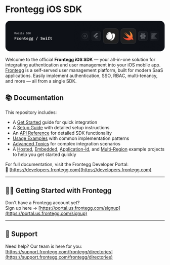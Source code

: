# Frontegg iOS SDK
![Frontegg_iOS_SDK (Swift)](/images/frontegg-swift.png)

Welcome to the official **Frontegg iOS SDK** — your all-in-one solution for
integrating authentication and user management into your iOS mobile
app. [Frontegg](https://frontegg.com/) is a self-served user management platform, built for modern
SaaS applications. Easily implement authentication, SSO, RBAC, multi-tenancy, and more — all from a
single SDK.

## 📚 Documentation

This repository includes:

- A [Get Started](https://ios-swift-guide.frontegg.com/#/getting-started) guide for quick integration
- A [Setup Guide](https://ios-swift-guide.frontegg.com/#/setup) with detailed setup instructions
- An [API Reference](https://ios-swift-guide.frontegg.com/#/api) for detailed SDK functionality
- [Usage Examples](https://ios-swift-guide.frontegg.com/#/usage) with common implementation patterns
- [Advanced Topics](https://ios-swift-guide.frontegg.com/#/advanced) for complex integration scenarios
- A [Hosted](https://github.com/frontegg/frontegg-ios-swift/tree/master/demo), [Embedded](https://github.com/frontegg/frontegg-ios-swift/tree/master/demo-embedded), [Application-Id](https://github.com/frontegg/frontegg-ios-swift/tree/master/demo-application-id), and [Multi-Region](https://github.com/frontegg/frontegg-ios-swift/tree/master/demo-multi-region) example projects to help you get started quickly

For full documentation, visit the Frontegg Developer Portal:  
🔗 [https://developers.frontegg.com](https://developers.frontegg.com)

---

## 🧑‍💻 Getting Started with Frontegg

Don't have a Frontegg account yet?  
Sign up here → [https://portal.us.frontegg.com/signup](https://portal.us.frontegg.com/signup)

---

## 💬 Support

Need help? Our team is here for you:  
[https://support.frontegg.com/frontegg/directories](https://support.frontegg.com/frontegg/directories)
